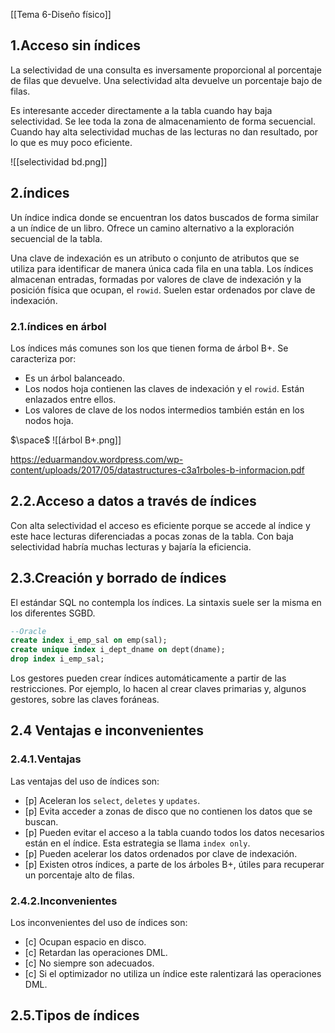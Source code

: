 [[Tema 6-Diseño físico]]

## 1.Acceso sin índices
La selectividad de una consulta es inversamente proporcional al porcentaje de filas que devuelve. Una selectividad alta devuelve un porcentaje bajo de filas.

Es interesante acceder directamente a la tabla cuando hay baja selectividad. Se lee toda la zona de almacenamiento de forma secuencial. Cuando hay alta selectividad muchas de las lecturas no dan resultado, por lo que es muy poco eficiente.

![[selectividad bd.png]]

## 2.índices
Un índice indica donde se encuentran los datos buscados de forma similar a un índice de un libro. Ofrece un camino alternativo a la exploración secuencial de la tabla.

Una clave de indexación es un atributo o conjunto de atributos que se utiliza para identificar de manera única cada fila en una tabla. Los índices almacenan entradas, formadas por valores de clave de indexación y la posición física que ocupan, el `rowid`. Suelen estar ordenados por clave de indexación.

### 2.1.índices en árbol
Los índices más comunes son los que tienen forma de árbol B+. Se caracteriza por:
+ Es un árbol balanceado.
+ Los nodos hoja contienen las claves de indexación y el `rowid`. Están enlazados entre ellos.
+ Los valores de clave de los nodos intermedios también están en los nodos hoja. 

$\space$
![[árbol B+.png]]

https://eduarmandov.wordpress.com/wp-content/uploads/2017/05/datastructures-c3a1rboles-b-informacion.pdf

## 2.2.Acceso a datos a través de índices
Con alta selectividad el acceso es eficiente porque se accede al índice y este hace lecturas diferenciadas a pocas zonas de la tabla. Con baja selectividad habría muchas lecturas y bajaría la eficiencia.

## 2.3.Creación y borrado de índices
El estándar SQL no contempla los índices. La sintaxis suele ser la misma en los diferentes SGBD.

```sql
--Oracle
create index i_emp_sal on emp(sal);
create unique index i_dept_dname on dept(dname);
drop index i_emp_sal;
```

Los gestores pueden crear índices automáticamente a partir de las restricciones. Por ejemplo, lo hacen al crear claves primarias y, algunos gestores, sobre las claves foráneas.

## 2.4 Ventajas e inconvenientes
### 2.4.1.Ventajas
Las ventajas del uso de índices son:
+ [p] Aceleran los `select`, `deletes` y `updates`.
+ [p] Evita acceder a zonas de disco que no contienen los datos que se buscan.
+ [p] Pueden evitar el acceso a la tabla cuando todos los datos necesarios están en el índice. Esta estrategia se llama `index only`.
+ [p] Pueden acelerar los datos ordenados por clave de indexación.
+ [p] Existen otros índices, a parte de los árboles B+, útiles para recuperar un porcentaje alto de filas.

### 2.4.2.Inconvenientes
Los inconvenientes del uso de índices son:
+ [c] Ocupan espacio en disco.
+ [c] Retardan las operaciones DML.
+ [c] No siempre son adecuados.
+ [c] Si el optimizador no utiliza un índice este ralentizará las operaciones DML.

## 2.5.Tipos de índices
